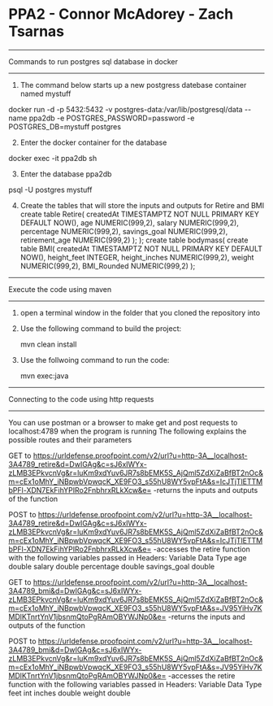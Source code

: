 # PPA2 - Connor McAdorey - Zach Tsarnas

***************************************************************************************
Commands to run postgres sql database in docker
***************************************************************************************

1. The command below starts up a new postgress datebase container named mystuff

docker run -d -p 5432:5432 -v postgres-data:/var/lib/postgresql/data --name ppa2db -e POSTGRES_PASSWORD=password -e POSTGRES_DB=mystuff postgres

2. Enter the docker container for the database

docker exec -it ppa2db sh

3. Enter the database ppa2db

psql -U postgres mystuff

4. Create the tables that will store the inputs and outputs for Retire and BMI
	create table Retire( 
			createdAt TIMESTAMPTZ NOT NULL PRIMARY KEY DEFAULT NOW(), 
			age NUMERIC(999,2), salary NUMERIC(999,2), percentage NUMERIC(999,2), 
			savings_goal NUMERIC(999,2), retirement_age NUMERIC(999,2) ); 
);
create table bodymass(
	create table BMI( 
			createdAt TIMESTAMPTZ NOT NULL PRIMARY KEY DEFAULT NOW(), 
			height_feet INTEGER, height_inches NUMERIC(999,2), 
			weight NUMERIC(999,2), BMI_Rounded NUMERIC(999,2) );

*************************************************************************************
Execute the code using maven
*************************************************************************************
1. open a terminal window in the folder that you cloned the repository into
2. Use the following command to build the project:

   mvn clean install

3. Use the follwoing command to run the code:

   mvn exec:java
*************************************************************************************
Connecting to the code using http requests
*************************************************************************************
You can use postman or a browser to make get and post requests to localhost:4789 when the program is running
The following explains the possible routes and their parameters

GET to https://urldefense.proofpoint.com/v2/url?u=http-3A__localhost-3A4789_retire&d=DwIGAg&c=sJ6xIWYx-zLMB3EPkvcnVg&r=luKm9xdYuv6JR7s8bEMK5S_AjQml5ZdXiZaBfBT2nOc&m=cEx1oMhY_iNBpwbVpwqcK_XE9FO3_s55hU8WY5vpFtA&s=IcJTjTlETTMbPFl-XDN7EkFihYPIRo2FnbhrxRLkXcw&e= 
-returns the inputs and outputs of the function

POST to https://urldefense.proofpoint.com/v2/url?u=http-3A__localhost-3A4789_retire&d=DwIGAg&c=sJ6xIWYx-zLMB3EPkvcnVg&r=luKm9xdYuv6JR7s8bEMK5S_AjQml5ZdXiZaBfBT2nOc&m=cEx1oMhY_iNBpwbVpwqcK_XE9FO3_s55hU8WY5vpFtA&s=IcJTjTlETTMbPFl-XDN7EkFihYPIRo2FnbhrxRLkXcw&e= 
-accesses the retire function with the following variables passed in
Headers:
	Variable	Data Type
	age		double
	salary		double
	percentage	double
	savings_goal	double

GET to https://urldefense.proofpoint.com/v2/url?u=http-3A__localhost-3A4789_bmi&d=DwIGAg&c=sJ6xIWYx-zLMB3EPkvcnVg&r=luKm9xdYuv6JR7s8bEMK5S_AjQml5ZdXiZaBfBT2nOc&m=cEx1oMhY_iNBpwbVpwqcK_XE9FO3_s55hU8WY5vpFtA&s=JV95YiHv7KMDlKTnrtYnV1jbsnmQtoPgRAmOBYWJNp0&e= 
-returns the inputs and outputs of the function

POST to https://urldefense.proofpoint.com/v2/url?u=http-3A__localhost-3A4789_bmi&d=DwIGAg&c=sJ6xIWYx-zLMB3EPkvcnVg&r=luKm9xdYuv6JR7s8bEMK5S_AjQml5ZdXiZaBfBT2nOc&m=cEx1oMhY_iNBpwbVpwqcK_XE9FO3_s55hU8WY5vpFtA&s=JV95YiHv7KMDlKTnrtYnV1jbsnmQtoPgRAmOBYWJNp0&e= 
-accesses the retire function with the following variables passed in
Headers:
	Variable	Data Type
	feet		int
	inches		double
	weight		double
